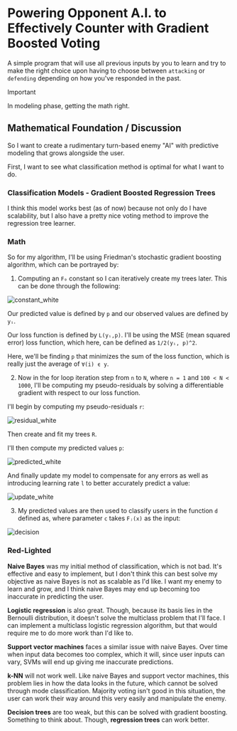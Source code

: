 # Powering Opponent A.I. to Effectively Counter with Gradient Boosted Voting

A simple program that will use all previous inputs by you to learn and try to make the right choice upon having to choose between `attacking` or `defending`
depending on how you've responded in the past.

> [!IMPORTANT]
> In modeling phase, getting the math right.
## Mathematical Foundation / Discussion

So I want to create a rudimentary turn-based enemy "AI" with predictive modeling that grows alongside the user.

First, I want to see what classification method is optimal for what I want to do.

### Classification Models - Gradient Boosted Regression Trees

I think this model works best (as of now) because not only do I have scalability, but I also have a pretty nice
voting method to improve the regression tree learner. 

### Math

So for my algorithm, I'll be using Friedman's stochastic gradient boosting algorithm, which can be portrayed by:

1. Computing an `F₀` constant so I can iteratively create my trees later. This can be done through the following:

![constant_white](https://github.com/PrideInt/decision-to-grow/assets/20098992/5f3ffc5c-692c-4b97-b2a4-da074257d96a)

Our predicted value is defined by `p` and our observed values are defined by `yᵢ`.

Our loss function is defined by `L(yᵢ,p)`. I'll be using the MSE (mean squared error) loss function, which here, can be defined as `1/2(yᵢ, p)^2`.

Here, we'll be finding `p` that minimizes the sum of the loss function, which is really just the average of `∀(i) ϵ y`.

2. Now in the for loop iteration step from `n` to `N`, where `n = 1` and `100 < N < 1000`, I'll be computing my pseudo-residuals by solving a differentiable gradient with respect to our loss function.

I'll begin by computing my pseudo-residuals `r`:

![residual_white](https://github.com/PrideInt/decision-to-grow/assets/20098992/cec50e3b-8ef2-44c7-91d9-688d598bba14)

Then create and fit my trees `R`.

I'll then compute my predicted values `p`:

![predicted_white](https://github.com/PrideInt/decision-to-grow/assets/20098992/f7052197-d094-4e5a-a051-c2766a953b53)

And finally update my model to compensate for any errors as well as introducing learning rate `l` to better accurately predict a value:

![update_white](https://github.com/PrideInt/decision-to-grow/assets/20098992/825d3a54-e781-45e8-b755-09fffa4ab479)

3. My predicted values are then used to classify users in the function `d` defined as, where parameter `c` takes `Fⱼ(x)` as the input:

![decision](https://github.com/PrideInt/decision-to-grow/assets/20098992/d851b61d-5a3c-4e22-ba2d-6efa67407148)

### Red-Lighted

**Naive Bayes** was my initial method of classification, which is not bad. It's effective and easy to implement, but
I don't think this can best solve my objective as naive Bayes is not as scalable as I'd like. I want my enemy
to learn and grow, and I think naive Bayes may end up becoming too inaccurate in predicting the user.

**Logistic regression** is also great. Though, because its basis lies in the Bernoulli distribution, it doesn't
solve the multiclass problem that I'll face. I can implement a multiclass logistic regression algorithm, but that
would require me to do more work than I'd like to.

**Support vector machines** faces a similar issue with naive Bayes. Over time when input data becomes too complex,
which it will, since user inputs can vary, SVMs will end up giving me inaccurate predictions.

**k-NN** will not work well. Like naive Bayes and support vector machines, this problem lies in how the data looks
in the future, which cannot be solved through mode classification. Majority voting isn't good in this situation,
the user can work their way around this very easily and manipulate the enemy.

**Decision trees** are too weak, but this can be solved with gradient boosting. Something to think about. Though,
**regression trees** can work better.
